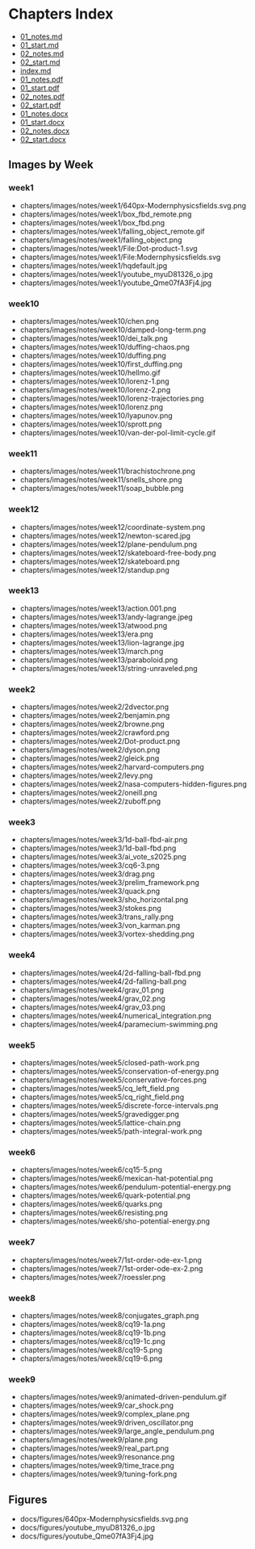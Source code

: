 # Chapters Index

- [01_notes.md](chapters/01_notes.md)
- [01_start.md](chapters/01_start.md)
- [02_notes.md](chapters/02_notes.md)
- [02_start.md](chapters/02_start.md)
- [index.md](chapters/index.md)
- [01_notes.pdf](chapters/01_notes.pdf)
- [01_start.pdf](chapters/01_start.pdf)
- [02_notes.pdf](chapters/02_notes.pdf)
- [02_start.pdf](chapters/02_start.pdf)
- [01_notes.docx](chapters/01_notes.docx)
- [01_start.docx](chapters/01_start.docx)
- [02_notes.docx](chapters/02_notes.docx)
- [02_start.docx](chapters/02_start.docx)

## Images by Week

### week1
- chapters/images/notes/week1/640px-Modernphysicsfields.svg.png
- chapters/images/notes/week1/box_fbd_remote.png
- chapters/images/notes/week1/box_fbd.png
- chapters/images/notes/week1/falling_object_remote.gif
- chapters/images/notes/week1/falling_object.png
- chapters/images/notes/week1/File:Dot-product-1.svg
- chapters/images/notes/week1/File:Modernphysicsfields.svg
- chapters/images/notes/week1/hqdefault.jpg
- chapters/images/notes/week1/youtube_myuD81326_o.jpg
- chapters/images/notes/week1/youtube_Qme07fA3Fj4.jpg

### week10
- chapters/images/notes/week10/chen.png
- chapters/images/notes/week10/damped-long-term.png
- chapters/images/notes/week10/dei_talk.png
- chapters/images/notes/week10/duffing-chaos.png
- chapters/images/notes/week10/duffing.png
- chapters/images/notes/week10/first_duffing.png
- chapters/images/notes/week10/hellmo.gif
- chapters/images/notes/week10/lorenz-1.png
- chapters/images/notes/week10/lorenz-2.png
- chapters/images/notes/week10/lorenz-trajectories.png
- chapters/images/notes/week10/lorenz.png
- chapters/images/notes/week10/lyapunov.png
- chapters/images/notes/week10/sprott.png
- chapters/images/notes/week10/van-der-pol-limit-cycle.gif

### week11
- chapters/images/notes/week11/brachistochrone.png
- chapters/images/notes/week11/snells_shore.png
- chapters/images/notes/week11/soap_bubble.png

### week12
- chapters/images/notes/week12/coordinate-system.png
- chapters/images/notes/week12/newton-scared.jpg
- chapters/images/notes/week12/plane-pendulum.png
- chapters/images/notes/week12/skateboard-free-body.png
- chapters/images/notes/week12/skateboard.png
- chapters/images/notes/week12/standup.png

### week13
- chapters/images/notes/week13/action.001.png
- chapters/images/notes/week13/andy-lagrange.jpeg
- chapters/images/notes/week13/atwood.png
- chapters/images/notes/week13/era.png
- chapters/images/notes/week13/lion-lagrange.jpg
- chapters/images/notes/week13/march.png
- chapters/images/notes/week13/paraboloid.png
- chapters/images/notes/week13/string-unraveled.png

### week2
- chapters/images/notes/week2/2dvector.png
- chapters/images/notes/week2/benjamin.png
- chapters/images/notes/week2/browne.png
- chapters/images/notes/week2/crawford.png
- chapters/images/notes/week2/Dot-product.png
- chapters/images/notes/week2/dyson.png
- chapters/images/notes/week2/gleick.png
- chapters/images/notes/week2/harvard-computers.png
- chapters/images/notes/week2/levy.png
- chapters/images/notes/week2/nasa-computers-hidden-figures.png
- chapters/images/notes/week2/oneill.png
- chapters/images/notes/week2/zuboff.png

### week3
- chapters/images/notes/week3/1d-ball-fbd-air.png
- chapters/images/notes/week3/1d-ball-fbd.png
- chapters/images/notes/week3/ai_vote_s2025.png
- chapters/images/notes/week3/cq6-3.png
- chapters/images/notes/week3/drag.png
- chapters/images/notes/week3/prelim_framework.png
- chapters/images/notes/week3/quack.png
- chapters/images/notes/week3/sho_horizontal.png
- chapters/images/notes/week3/stokes.png
- chapters/images/notes/week3/trans_rally.png
- chapters/images/notes/week3/von_karman.png
- chapters/images/notes/week3/vortex-shedding.png

### week4
- chapters/images/notes/week4/2d-falling-ball-fbd.png
- chapters/images/notes/week4/2d-falling-ball.png
- chapters/images/notes/week4/grav_01.png
- chapters/images/notes/week4/grav_02.png
- chapters/images/notes/week4/grav_03.png
- chapters/images/notes/week4/numerical_integration.png
- chapters/images/notes/week4/paramecium-swimming.png

### week5
- chapters/images/notes/week5/closed-path-work.png
- chapters/images/notes/week5/conservation-of-energy.png
- chapters/images/notes/week5/conservative-forces.png
- chapters/images/notes/week5/cq_left_field.png
- chapters/images/notes/week5/cq_right_field.png
- chapters/images/notes/week5/discrete-force-intervals.png
- chapters/images/notes/week5/gravedigger.png
- chapters/images/notes/week5/lattice-chain.png
- chapters/images/notes/week5/path-integral-work.png

### week6
- chapters/images/notes/week6/cq15-5.png
- chapters/images/notes/week6/mexican-hat-potential.png
- chapters/images/notes/week6/pendulum-potential-energy.png
- chapters/images/notes/week6/quark-potential.png
- chapters/images/notes/week6/quarks.png
- chapters/images/notes/week6/resisting.png
- chapters/images/notes/week6/sho-potential-energy.png

### week7
- chapters/images/notes/week7/1st-order-ode-ex-1.png
- chapters/images/notes/week7/1st-order-ode-ex-2.png
- chapters/images/notes/week7/roessler.png

### week8
- chapters/images/notes/week8/conjugates_graph.png
- chapters/images/notes/week8/cq19-1a.png
- chapters/images/notes/week8/cq19-1b.png
- chapters/images/notes/week8/cq19-1c.png
- chapters/images/notes/week8/cq19-5.png
- chapters/images/notes/week8/cq19-6.png

### week9
- chapters/images/notes/week9/animated-driven-pendulum.gif
- chapters/images/notes/week9/car_shock.png
- chapters/images/notes/week9/complex_plane.png
- chapters/images/notes/week9/driven_oscillator.png
- chapters/images/notes/week9/large_angle_pendulum.png
- chapters/images/notes/week9/plane.png
- chapters/images/notes/week9/real_part.png
- chapters/images/notes/week9/resonance.png
- chapters/images/notes/week9/time_trace.png
- chapters/images/notes/week9/tuning-fork.png


## Figures

- docs/figures/640px-Modernphysicsfields.svg.png
- docs/figures/youtube_myuD81326_o.jpg
- docs/figures/youtube_Qme07fA3Fj4.jpg
